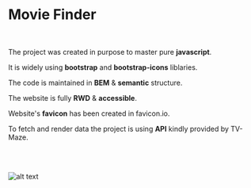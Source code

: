 # Movie Finder
<br />

The project was created in purpose to master pure **javascript**.

It is widely using **bootstrap** and **bootstrap-icons** liblaries. 

The code is maintained in **BEM** & **semantic** structure.

The website is fully **RWD** & **accessible**.

Website's **favicon** has been created in favicon.io.

To fetch and render data the project is using **API** kindly provided by TV-Maze.

<br /><br />

![alt text](https://github.com/Dabrowa123/appTV/blob/master/assets/images/movie-finder.jpg?raw=true)
